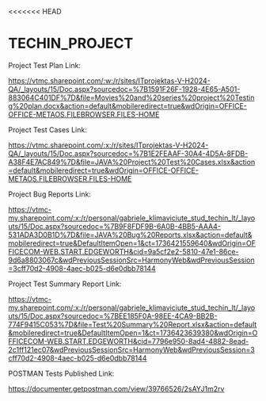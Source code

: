 <<<<<<< HEAD# TECHIN_PROJECTProject Test Plan Link:https://vtmc.sharepoint.com/:w:/r/sites/ITprojektas-V-H2024-QA/_layouts/15/Doc.aspx?sourcedoc=%7B1591F26F-1928-4E65-A501-883064C401DF%7D&file=Movies%20and%20series%20project%20Testing%20plan.docx&action=default&mobileredirect=true&wdOrigin=OFFICE-OFFICE-METAOS.FILEBROWSER.FILES-HOME Project Test Cases Link:https://vtmc.sharepoint.com/:x:/r/sites/ITprojektas-V-H2024-QA/_layouts/15/Doc.aspx?sourcedoc=%7B1E2FEAAF-30A4-4D5A-8FDB-A38F4E7AC849%7D&file=JAVA%20Project%20Test%20Cases.xlsx&action=default&mobileredirect=true&wdOrigin=OFFICE-OFFICE-METAOS.FILEBROWSER.FILES-HOMEProject Bug Reports Link:https://vtmc-my.sharepoint.com/:x:/r/personal/gabriele_klimaviciute_stud_techin_lt/_layouts/15/Doc.aspx?sourcedoc=%7B9F8FDF9B-6A0B-4BB5-AAA4-531ADA3D0B1D%7D&file=JAVA%20Bug%20Reports.xlsx&action=default&mobileredirect=true&DefaultItemOpen=1&ct=1736421559640&wdOrigin=OFFICECOM-WEB.START.EDGEWORTH&cid=9a5cf2e2-5810-47e1-86ce-9d6a8803067c&wdPreviousSessionSrc=HarmonyWeb&wdPreviousSession=3cff70d2-4908-4aec-b025-d6e0dbb78144Project Test Summary Report Link:https://vtmc-my.sharepoint.com/:x:/r/personal/gabriele_klimaviciute_stud_techin_lt/_layouts/15/Doc.aspx?sourcedoc=%7BEE185F0A-98EE-4CA9-BB2B-774F9415C053%7D&file=Test%20Summary%20Report.xlsx&action=default&mobileredirect=true&DefaultItemOpen=1&ct=1736423639380&wdOrigin=OFFICECOM-WEB.START.EDGEWORTH&cid=7796e950-8ad4-4882-8ead-2c1ff121ec07&wdPreviousSessionSrc=HarmonyWeb&wdPreviousSession=3cff70d2-4908-4aec-b025-d6e0dbb78144POSTMAN Tests Published Link:https://documenter.getpostman.com/view/39766526/2sAYJ1m2rv